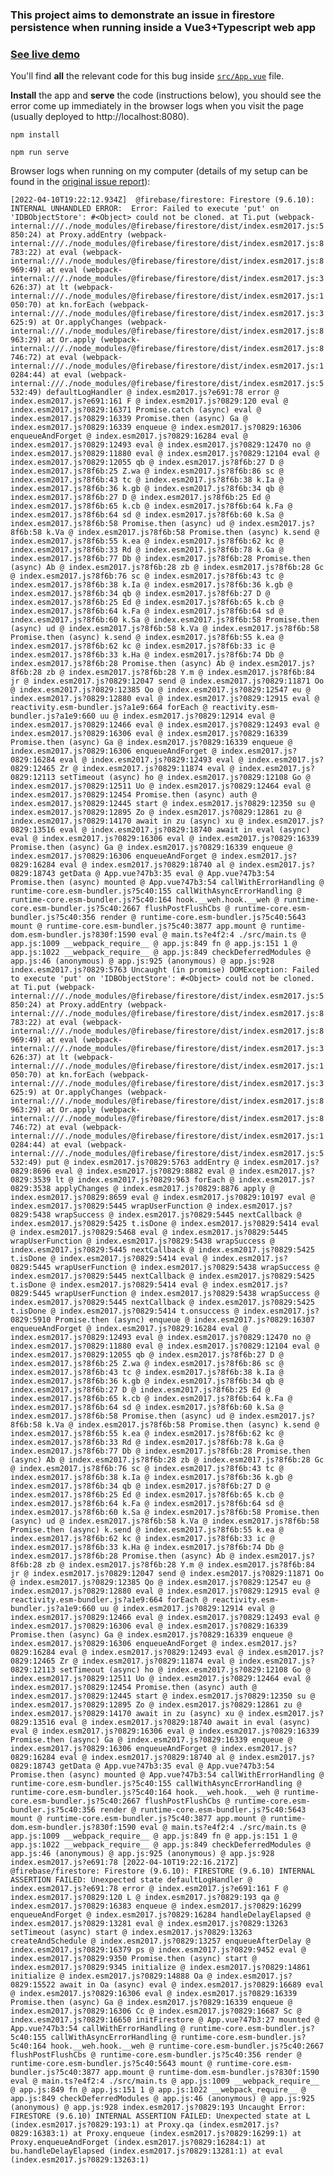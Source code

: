 ### This project aims to demonstrate an issue in firestore persistence when running inside a Vue3+Typescript web app
### [See live demo](https://firestore-db-persistence-error.pages.dev/)

You'll find **all** the relevant code for this bug inside [`src/App.vue`](https://github.com/Shanzid01/firestore-db-persistence-error/blob/main/src/App.vue) file.

**Install** the app and **serve** the code (instructions below), you should see the error come up immediately in the browser logs when you visit the page (usually deployed to http://localhost:8080).

```
npm install
```

```
npm run serve
```

Browser logs when running on my computer (details of my setup can be found in the [original issue report](https://github.com/firebase/firebase-js-sdk/issues/6087)):

``
[2022-04-10T19:22:12.934Z]  @firebase/firestore: Firestore (9.6.10): INTERNAL UNHANDLED ERROR:  Error: Failed to execute 'put' on 'IDBObjectStore': #<Object> could not be cloned.
    at Ti.put (webpack-internal:///./node_modules/@firebase/firestore/dist/index.esm2017.js:5850:24)
    at Proxy.addEntry (webpack-internal:///./node_modules/@firebase/firestore/dist/index.esm2017.js:8783:22)
    at eval (webpack-internal:///./node_modules/@firebase/firestore/dist/index.esm2017.js:8969:49)
    at eval (webpack-internal:///./node_modules/@firebase/firestore/dist/index.esm2017.js:3626:37)
    at lt (webpack-internal:///./node_modules/@firebase/firestore/dist/index.esm2017.js:1050:70)
    at kn.forEach (webpack-internal:///./node_modules/@firebase/firestore/dist/index.esm2017.js:3625:9)
    at Or.applyChanges (webpack-internal:///./node_modules/@firebase/firestore/dist/index.esm2017.js:8963:29)
    at Or.apply (webpack-internal:///./node_modules/@firebase/firestore/dist/index.esm2017.js:8746:72)
    at eval (webpack-internal:///./node_modules/@firebase/firestore/dist/index.esm2017.js:10284:44)
    at eval (webpack-internal:///./node_modules/@firebase/firestore/dist/index.esm2017.js:5532:49)
defaultLogHandler @ index.esm2017.js?e691:78
error @ index.esm2017.js?e691:161
F @ index.esm2017.js?0829:120
eval @ index.esm2017.js?0829:16371
Promise.catch (async)
eval @ index.esm2017.js?0829:16339
Promise.then (async)
Ga @ index.esm2017.js?0829:16339
enqueue @ index.esm2017.js?0829:16306
enqueueAndForget @ index.esm2017.js?0829:16284
eval @ index.esm2017.js?0829:12493
eval @ index.esm2017.js?0829:12470
no @ index.esm2017.js?0829:11880
eval @ index.esm2017.js?0829:12104
eval @ index.esm2017.js?0829:12055
qb @ index.esm2017.js?8f6b:27
D @ index.esm2017.js?8f6b:25
Z.wa @ index.esm2017.js?8f6b:86
sc @ index.esm2017.js?8f6b:43
tc @ index.esm2017.js?8f6b:38
k.Ia @ index.esm2017.js?8f6b:36
k.gb @ index.esm2017.js?8f6b:34
qb @ index.esm2017.js?8f6b:27
D @ index.esm2017.js?8f6b:25
Ed @ index.esm2017.js?8f6b:65
k.cb @ index.esm2017.js?8f6b:64
k.Fa @ index.esm2017.js?8f6b:64
sd @ index.esm2017.js?8f6b:60
k.Sa @ index.esm2017.js?8f6b:58
Promise.then (async)
ud @ index.esm2017.js?8f6b:58
k.Va @ index.esm2017.js?8f6b:58
Promise.then (async)
k.send @ index.esm2017.js?8f6b:55
k.ea @ index.esm2017.js?8f6b:62
kc @ index.esm2017.js?8f6b:33
Rd @ index.esm2017.js?8f6b:78
k.Ga @ index.esm2017.js?8f6b:77
Db @ index.esm2017.js?8f6b:28
Promise.then (async)
Ab @ index.esm2017.js?8f6b:28
zb @ index.esm2017.js?8f6b:28
Gc @ index.esm2017.js?8f6b:76
sc @ index.esm2017.js?8f6b:43
tc @ index.esm2017.js?8f6b:38
k.Ia @ index.esm2017.js?8f6b:36
k.gb @ index.esm2017.js?8f6b:34
qb @ index.esm2017.js?8f6b:27
D @ index.esm2017.js?8f6b:25
Ed @ index.esm2017.js?8f6b:65
k.cb @ index.esm2017.js?8f6b:64
k.Fa @ index.esm2017.js?8f6b:64
sd @ index.esm2017.js?8f6b:60
k.Sa @ index.esm2017.js?8f6b:58
Promise.then (async)
ud @ index.esm2017.js?8f6b:58
k.Va @ index.esm2017.js?8f6b:58
Promise.then (async)
k.send @ index.esm2017.js?8f6b:55
k.ea @ index.esm2017.js?8f6b:62
kc @ index.esm2017.js?8f6b:33
ic @ index.esm2017.js?8f6b:33
k.Ha @ index.esm2017.js?8f6b:74
Db @ index.esm2017.js?8f6b:28
Promise.then (async)
Ab @ index.esm2017.js?8f6b:28
zb @ index.esm2017.js?8f6b:28
Y.m @ index.esm2017.js?8f6b:84
jr @ index.esm2017.js?0829:12047
send @ index.esm2017.js?0829:11871
Oo @ index.esm2017.js?0829:12385
Qo @ index.esm2017.js?0829:12547
eu @ index.esm2017.js?0829:12880
eval @ index.esm2017.js?0829:12915
eval @ reactivity.esm-bundler.js?a1e9:664
forEach @ reactivity.esm-bundler.js?a1e9:660
uu @ index.esm2017.js?0829:12914
eval @ index.esm2017.js?0829:12466
eval @ index.esm2017.js?0829:12493
eval @ index.esm2017.js?0829:16306
eval @ index.esm2017.js?0829:16339
Promise.then (async)
Ga @ index.esm2017.js?0829:16339
enqueue @ index.esm2017.js?0829:16306
enqueueAndForget @ index.esm2017.js?0829:16284
eval @ index.esm2017.js?0829:12493
eval @ index.esm2017.js?0829:12465
Zr @ index.esm2017.js?0829:11874
eval @ index.esm2017.js?0829:12113
setTimeout (async)
ho @ index.esm2017.js?0829:12108
Go @ index.esm2017.js?0829:12511
Uo @ index.esm2017.js?0829:12464
eval @ index.esm2017.js?0829:12454
Promise.then (async)
auth @ index.esm2017.js?0829:12445
start @ index.esm2017.js?0829:12350
su @ index.esm2017.js?0829:12895
Zo @ index.esm2017.js?0829:12861
zu @ index.esm2017.js?0829:14170
await in zu (async)
xu @ index.esm2017.js?0829:13516
eval @ index.esm2017.js?0829:18740
await in eval (async)
eval @ index.esm2017.js?0829:16306
eval @ index.esm2017.js?0829:16339
Promise.then (async)
Ga @ index.esm2017.js?0829:16339
enqueue @ index.esm2017.js?0829:16306
enqueueAndForget @ index.esm2017.js?0829:16284
eval @ index.esm2017.js?0829:18740
al @ index.esm2017.js?0829:18743
getData @ App.vue?47b3:35
eval @ App.vue?47b3:54
Promise.then (async)
mounted @ App.vue?47b3:54
callWithErrorHandling @ runtime-core.esm-bundler.js?5c40:155
callWithAsyncErrorHandling @ runtime-core.esm-bundler.js?5c40:164
hook.__weh.hook.__weh @ runtime-core.esm-bundler.js?5c40:2667
flushPostFlushCbs @ runtime-core.esm-bundler.js?5c40:356
render @ runtime-core.esm-bundler.js?5c40:5643
mount @ runtime-core.esm-bundler.js?5c40:3877
app.mount @ runtime-dom.esm-bundler.js?830f:1590
eval @ main.ts?e4f2:4
./src/main.ts @ app.js:1009
__webpack_require__ @ app.js:849
fn @ app.js:151
1 @ app.js:1022
__webpack_require__ @ app.js:849
checkDeferredModules @ app.js:46
(anonymous) @ app.js:925
(anonymous) @ app.js:928
index.esm2017.js?0829:5763 Uncaught (in promise) DOMException: Failed to execute 'put' on 'IDBObjectStore': #<Object> could not be cloned.
    at Ti.put (webpack-internal:///./node_modules/@firebase/firestore/dist/index.esm2017.js:5850:24)
    at Proxy.addEntry (webpack-internal:///./node_modules/@firebase/firestore/dist/index.esm2017.js:8783:22)
    at eval (webpack-internal:///./node_modules/@firebase/firestore/dist/index.esm2017.js:8969:49)
    at eval (webpack-internal:///./node_modules/@firebase/firestore/dist/index.esm2017.js:3626:37)
    at lt (webpack-internal:///./node_modules/@firebase/firestore/dist/index.esm2017.js:1050:70)
    at kn.forEach (webpack-internal:///./node_modules/@firebase/firestore/dist/index.esm2017.js:3625:9)
    at Or.applyChanges (webpack-internal:///./node_modules/@firebase/firestore/dist/index.esm2017.js:8963:29)
    at Or.apply (webpack-internal:///./node_modules/@firebase/firestore/dist/index.esm2017.js:8746:72)
    at eval (webpack-internal:///./node_modules/@firebase/firestore/dist/index.esm2017.js:10284:44)
    at eval (webpack-internal:///./node_modules/@firebase/firestore/dist/index.esm2017.js:5532:49)
put @ index.esm2017.js?0829:5763
addEntry @ index.esm2017.js?0829:8696
eval @ index.esm2017.js?0829:8882
eval @ index.esm2017.js?0829:3539
lt @ index.esm2017.js?0829:963
forEach @ index.esm2017.js?0829:3538
applyChanges @ index.esm2017.js?0829:8876
apply @ index.esm2017.js?0829:8659
eval @ index.esm2017.js?0829:10197
eval @ index.esm2017.js?0829:5445
wrapUserFunction @ index.esm2017.js?0829:5438
wrapSuccess @ index.esm2017.js?0829:5445
nextCallback @ index.esm2017.js?0829:5425
t.isDone @ index.esm2017.js?0829:5414
eval @ index.esm2017.js?0829:5468
eval @ index.esm2017.js?0829:5445
wrapUserFunction @ index.esm2017.js?0829:5438
wrapSuccess @ index.esm2017.js?0829:5445
nextCallback @ index.esm2017.js?0829:5425
t.isDone @ index.esm2017.js?0829:5414
eval @ index.esm2017.js?0829:5445
wrapUserFunction @ index.esm2017.js?0829:5438
wrapSuccess @ index.esm2017.js?0829:5445
nextCallback @ index.esm2017.js?0829:5425
t.isDone @ index.esm2017.js?0829:5414
eval @ index.esm2017.js?0829:5445
wrapUserFunction @ index.esm2017.js?0829:5438
wrapSuccess @ index.esm2017.js?0829:5445
nextCallback @ index.esm2017.js?0829:5425
t.isDone @ index.esm2017.js?0829:5414
t.onsuccess @ index.esm2017.js?0829:5910
Promise.then (async)
enqueue @ index.esm2017.js?0829:16307
enqueueAndForget @ index.esm2017.js?0829:16284
eval @ index.esm2017.js?0829:12493
eval @ index.esm2017.js?0829:12470
no @ index.esm2017.js?0829:11880
eval @ index.esm2017.js?0829:12104
eval @ index.esm2017.js?0829:12055
qb @ index.esm2017.js?8f6b:27
D @ index.esm2017.js?8f6b:25
Z.wa @ index.esm2017.js?8f6b:86
sc @ index.esm2017.js?8f6b:43
tc @ index.esm2017.js?8f6b:38
k.Ia @ index.esm2017.js?8f6b:36
k.gb @ index.esm2017.js?8f6b:34
qb @ index.esm2017.js?8f6b:27
D @ index.esm2017.js?8f6b:25
Ed @ index.esm2017.js?8f6b:65
k.cb @ index.esm2017.js?8f6b:64
k.Fa @ index.esm2017.js?8f6b:64
sd @ index.esm2017.js?8f6b:60
k.Sa @ index.esm2017.js?8f6b:58
Promise.then (async)
ud @ index.esm2017.js?8f6b:58
k.Va @ index.esm2017.js?8f6b:58
Promise.then (async)
k.send @ index.esm2017.js?8f6b:55
k.ea @ index.esm2017.js?8f6b:62
kc @ index.esm2017.js?8f6b:33
Rd @ index.esm2017.js?8f6b:78
k.Ga @ index.esm2017.js?8f6b:77
Db @ index.esm2017.js?8f6b:28
Promise.then (async)
Ab @ index.esm2017.js?8f6b:28
zb @ index.esm2017.js?8f6b:28
Gc @ index.esm2017.js?8f6b:76
sc @ index.esm2017.js?8f6b:43
tc @ index.esm2017.js?8f6b:38
k.Ia @ index.esm2017.js?8f6b:36
k.gb @ index.esm2017.js?8f6b:34
qb @ index.esm2017.js?8f6b:27
D @ index.esm2017.js?8f6b:25
Ed @ index.esm2017.js?8f6b:65
k.cb @ index.esm2017.js?8f6b:64
k.Fa @ index.esm2017.js?8f6b:64
sd @ index.esm2017.js?8f6b:60
k.Sa @ index.esm2017.js?8f6b:58
Promise.then (async)
ud @ index.esm2017.js?8f6b:58
k.Va @ index.esm2017.js?8f6b:58
Promise.then (async)
k.send @ index.esm2017.js?8f6b:55
k.ea @ index.esm2017.js?8f6b:62
kc @ index.esm2017.js?8f6b:33
ic @ index.esm2017.js?8f6b:33
k.Ha @ index.esm2017.js?8f6b:74
Db @ index.esm2017.js?8f6b:28
Promise.then (async)
Ab @ index.esm2017.js?8f6b:28
zb @ index.esm2017.js?8f6b:28
Y.m @ index.esm2017.js?8f6b:84
jr @ index.esm2017.js?0829:12047
send @ index.esm2017.js?0829:11871
Oo @ index.esm2017.js?0829:12385
Qo @ index.esm2017.js?0829:12547
eu @ index.esm2017.js?0829:12880
eval @ index.esm2017.js?0829:12915
eval @ reactivity.esm-bundler.js?a1e9:664
forEach @ reactivity.esm-bundler.js?a1e9:660
uu @ index.esm2017.js?0829:12914
eval @ index.esm2017.js?0829:12466
eval @ index.esm2017.js?0829:12493
eval @ index.esm2017.js?0829:16306
eval @ index.esm2017.js?0829:16339
Promise.then (async)
Ga @ index.esm2017.js?0829:16339
enqueue @ index.esm2017.js?0829:16306
enqueueAndForget @ index.esm2017.js?0829:16284
eval @ index.esm2017.js?0829:12493
eval @ index.esm2017.js?0829:12465
Zr @ index.esm2017.js?0829:11874
eval @ index.esm2017.js?0829:12113
setTimeout (async)
ho @ index.esm2017.js?0829:12108
Go @ index.esm2017.js?0829:12511
Uo @ index.esm2017.js?0829:12464
eval @ index.esm2017.js?0829:12454
Promise.then (async)
auth @ index.esm2017.js?0829:12445
start @ index.esm2017.js?0829:12350
su @ index.esm2017.js?0829:12895
Zo @ index.esm2017.js?0829:12861
zu @ index.esm2017.js?0829:14170
await in zu (async)
xu @ index.esm2017.js?0829:13516
eval @ index.esm2017.js?0829:18740
await in eval (async)
eval @ index.esm2017.js?0829:16306
eval @ index.esm2017.js?0829:16339
Promise.then (async)
Ga @ index.esm2017.js?0829:16339
enqueue @ index.esm2017.js?0829:16306
enqueueAndForget @ index.esm2017.js?0829:16284
eval @ index.esm2017.js?0829:18740
al @ index.esm2017.js?0829:18743
getData @ App.vue?47b3:35
eval @ App.vue?47b3:54
Promise.then (async)
mounted @ App.vue?47b3:54
callWithErrorHandling @ runtime-core.esm-bundler.js?5c40:155
callWithAsyncErrorHandling @ runtime-core.esm-bundler.js?5c40:164
hook.__weh.hook.__weh @ runtime-core.esm-bundler.js?5c40:2667
flushPostFlushCbs @ runtime-core.esm-bundler.js?5c40:356
render @ runtime-core.esm-bundler.js?5c40:5643
mount @ runtime-core.esm-bundler.js?5c40:3877
app.mount @ runtime-dom.esm-bundler.js?830f:1590
eval @ main.ts?e4f2:4
./src/main.ts @ app.js:1009
__webpack_require__ @ app.js:849
fn @ app.js:151
1 @ app.js:1022
__webpack_require__ @ app.js:849
checkDeferredModules @ app.js:46
(anonymous) @ app.js:925
(anonymous) @ app.js:928
index.esm2017.js?e691:78 [2022-04-10T19:22:16.217Z]  @firebase/firestore: Firestore (9.6.10): FIRESTORE (9.6.10) INTERNAL ASSERTION FAILED: Unexpected state
defaultLogHandler @ index.esm2017.js?e691:78
error @ index.esm2017.js?e691:161
F @ index.esm2017.js?0829:120
L @ index.esm2017.js?0829:193
qa @ index.esm2017.js?0829:16383
enqueue @ index.esm2017.js?0829:16299
enqueueAndForget @ index.esm2017.js?0829:16284
handleDelayElapsed @ index.esm2017.js?0829:13281
eval @ index.esm2017.js?0829:13263
setTimeout (async)
start @ index.esm2017.js?0829:13263
createAndSchedule @ index.esm2017.js?0829:13257
enqueueAfterDelay @ index.esm2017.js?0829:16379
ps @ index.esm2017.js?0829:9452
eval @ index.esm2017.js?0829:9350
Promise.then (async)
start @ index.esm2017.js?0829:9345
initialize @ index.esm2017.js?0829:14861
initialize @ index.esm2017.js?0829:14888
Oa @ index.esm2017.js?0829:15522
await in Oa (async)
eval @ index.esm2017.js?0829:16689
eval @ index.esm2017.js?0829:16306
eval @ index.esm2017.js?0829:16339
Promise.then (async)
Ga @ index.esm2017.js?0829:16339
enqueue @ index.esm2017.js?0829:16306
Cc @ index.esm2017.js?0829:16687
Sc @ index.esm2017.js?0829:16650
initFirestore @ App.vue?47b3:27
mounted @ App.vue?47b3:54
callWithErrorHandling @ runtime-core.esm-bundler.js?5c40:155
callWithAsyncErrorHandling @ runtime-core.esm-bundler.js?5c40:164
hook.__weh.hook.__weh @ runtime-core.esm-bundler.js?5c40:2667
flushPostFlushCbs @ runtime-core.esm-bundler.js?5c40:356
render @ runtime-core.esm-bundler.js?5c40:5643
mount @ runtime-core.esm-bundler.js?5c40:3877
app.mount @ runtime-dom.esm-bundler.js?830f:1590
eval @ main.ts?e4f2:4
./src/main.ts @ app.js:1009
__webpack_require__ @ app.js:849
fn @ app.js:151
1 @ app.js:1022
__webpack_require__ @ app.js:849
checkDeferredModules @ app.js:46
(anonymous) @ app.js:925
(anonymous) @ app.js:928
index.esm2017.js?0829:193 Uncaught Error: FIRESTORE (9.6.10) INTERNAL ASSERTION FAILED: Unexpected state
    at L (index.esm2017.js?0829:193:1)
    at Proxy.qa (index.esm2017.js?0829:16383:1)
    at Proxy.enqueue (index.esm2017.js?0829:16299:1)
    at Proxy.enqueueAndForget (index.esm2017.js?0829:16284:1)
    at bu.handleDelayElapsed (index.esm2017.js?0829:13281:1)
    at eval (index.esm2017.js?0829:13263:1)
``
